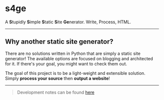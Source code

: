 # s4ge

A **S**tupidly **S**imple **S**tatic **S**ite **Ge**nerator. Write, Process, HTML.

---

## Why another static site generator?

There are no solutions written in Python that are simply a static site generator! The available options are focused on blogging and architected for it. If there's your goal, you might want to check them out.

The goal of this project is to be a light-weight and extensible solution. Simply **process your source** then **output a website**!

---

> Development notes can be found [here](https://mrmurilo75.github.io/projects/s4ge-static-site-generator/)
